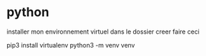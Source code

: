 # python


installer mon environnement virtuel 
dans le dossier creer 
faire ceci 

pip3 install virtualenv
python3 -m venv venv
